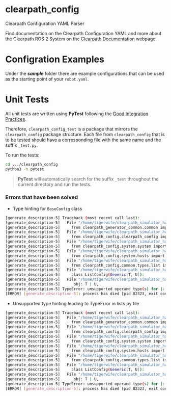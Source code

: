 # clearpath_config
Clearpath Configuration YAML Parser

Find documentation on the Clearpath Configuration YAML and more about the Clearpath ROS 2 System on the [Clearpath Documentation](https://docs.clearpathrobotics.com/docs/ros/config/yaml) webpage.

# Configration Examples
Under the **_sample_** folder there are example configurations that can be used as the starting point of your `robot.yaml`.


# Unit Tests
All unit tests are written using **PyTest** following the [Good Integration Practices](https://docs.pytest.org/en/6.2.x/goodpractices.html#goodpractices).

Therefore, `clearpath_config_test` is a package that mirrors the `clearpath_config` package structure. Each file from `clearpath_config` that is to be tested should have a corresponding file with the same name and the suffix `_test.py`.

To run the tests:
```bash
cd .../clearpath_config
python3 -m pytest
```
> **PyTest** will automatically search for the suffix `_test` throughout the current directory and run the tests.


### Errors that have been solved

* Type hinting for ```BaseConfig``` class

```bash
[generate_description-5] Traceback (most recent call last):
[generate_description-5]   File "/home/tigerwife/clearpath_simulator_harmonic_ws/install/clearpath_generator_common/lib/clearpath_generator_common/generate_description", line 40, in <module>
[generate_description-5]     from clearpath_generator_common.common import BaseGenerator
[generate_description-5]   File "/home/tigerwife/clearpath_simulator_harmonic_ws/install/clearpath_generator_common/lib/python3.10/site-packages/clearpath_generator_common/common.py", line 45, in <module>
[generate_description-5]     from clearpath_config.clearpath_config import ClearpathConfig
[generate_description-5]   File "/home/tigerwife/clearpath_simulator_harmonic_ws/build/clearpath_config/clearpath_config/clearpath_config.py", line 30, in <module>
[generate_description-5]     from clearpath_config.system.system import SystemConfig
[generate_description-5]   File "/home/tigerwife/clearpath_simulator_harmonic_ws/build/clearpath_config/clearpath_config/system/system.py", line 38, in <module>
[generate_description-5]     from clearpath_config.system.hosts import HostConfig, HostListConfig
[generate_description-5]   File "/home/tigerwife/clearpath_simulator_harmonic_ws/build/clearpath_config/clearpath_config/system/hosts.py", line 31, in <module>
[generate_description-5]     from clearpath_config.common.types.list import ListConfig
[generate_description-5]   File "/home/tigerwife/clearpath_simulator_harmonic_ws/build/clearpath_config/clearpath_config/common/types/list.py", line 45, in <module>
[generate_description-5]     class ListConfig(Generic[T, U]):
[generate_description-5]   File "/home/tigerwife/clearpath_simulator_harmonic_ws/build/clearpath_config/clearpath_config/common/types/list.py", line 64, in ListConfig
[generate_description-5]     _obj: T | U,
[generate_description-5] TypeError: unsupported operand type(s) for |: 'TypeVar' and 'TypeVar'
[ERROR] [generate_description-5]: process has died [pid 82323, exit code 1, cmd '/home/tigerwife/clearpath_simulator_harmonic_ws/install/clearpath_generator_common/lib/clearpath_generator_common/generate_description -s /home/tigerwife/clearpath_simulator_harmonic_ws/robot_yamls/ -r husky_a200_sample.yaml --ros-args -r __node:=generate_description'].
```

* Unsupported type hinting leading to TypeError in lists.py file

```bash
[generate_description-5] Traceback (most recent call last):
[generate_description-5]   File "/home/tigerwife/clearpath_simulator_harmonic_ws/install/clearpath_generator_common/lib/clearpath_generator_common/generate_description", line 40, in <module>
[generate_description-5]     from clearpath_generator_common.common import BaseGenerator
[generate_description-5]   File "/home/tigerwife/clearpath_simulator_harmonic_ws/install/clearpath_generator_common/lib/python3.10/site-packages/clearpath_generator_common/common.py", line 45, in <module>
[generate_description-5]     from clearpath_config.clearpath_config import ClearpathConfig
[generate_description-5]   File "/home/tigerwife/clearpath_simulator_harmonic_ws/build/clearpath_config/clearpath_config/clearpath_config.py", line 30, in <module>
[generate_description-5]     from clearpath_config.system.system import SystemConfig
[generate_description-5]   File "/home/tigerwife/clearpath_simulator_harmonic_ws/build/clearpath_config/clearpath_config/system/system.py", line 38, in <module>
[generate_description-5]     from clearpath_config.system.hosts import HostConfig, HostListConfig
[generate_description-5]   File "/home/tigerwife/clearpath_simulator_harmonic_ws/build/clearpath_config/clearpath_config/system/hosts.py", line 31, in <module>
[generate_description-5]     from clearpath_config.common.types.list import ListConfig
[generate_description-5]   File "/home/tigerwife/clearpath_simulator_harmonic_ws/build/clearpath_config/clearpath_config/common/types/list.py", line 45, in <module>
[generate_description-5]     class ListConfig(Generic[T, U]):
[generate_description-5]   File "/home/tigerwife/clearpath_simulator_harmonic_ws/build/clearpath_config/clearpath_config/common/types/list.py", line 64, in ListConfig
[generate_description-5]     _obj: T | U,
[generate_description-5] TypeError: unsupported operand type(s) for |: 'TypeVar' and 'TypeVar'
[ERROR] [generate_description-5]: process has died [pid 82323, exit code 1, cmd '/home/tigerwife/clearpath_simulator_harmonic_ws/install/clearpath_generator_common/lib/clearpath_generator_common/generate_description -s /home/tigerwife/clearpath_simulator_harmonic_ws/robot_yamls/ -r husky_a200_sample.yaml --ros-args -r __node:=generate_description'].
```